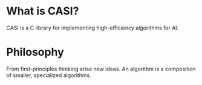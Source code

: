 # What is CASI?

CASI is a C library for implementing high-efficiency algorithms for AI.

# Philosophy

From first-principles thinking arise new ideas.
An algorithm is a composition of smaller, specialized algorithms.